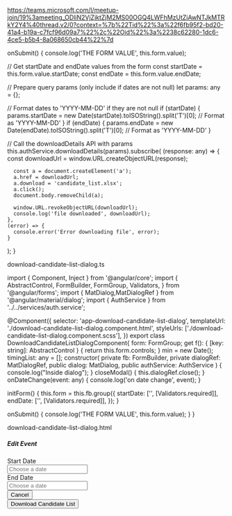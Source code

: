 https://teams.microsoft.com/l/meetup-join/19%3ameeting_ODliN2VjZjktZjM2MS00OGQ4LWFhMzUtZjAwNTJkMTRkY2Y4%40thread.v2/0?context=%7b%22Tid%22%3a%22f6fb95f2-bd20-41a4-b19a-c7fcf96d09a7%22%2c%22Oid%22%3a%2238c62280-1dc6-4ce5-b5b4-8a068650cb44%22%7d

onSubmit() {
  console.log('THE FORM VALUE', this.form.value);

  // Get startDate and endDate values from the form
  const startDate = this.form.value.startDate;
  const endDate = this.form.value.endDate;

  // Prepare query params (only include if dates are not null)
  let params: any = {};
  
  // Format dates to 'YYYY-MM-DD' if they are not null
  if (startDate) {
    params.startDate = new Date(startDate).toISOString().split('T')[0]; // Format as 'YYYY-MM-DD'
  }
  if (endDate) {
    params.endDate = new Date(endDate).toISOString().split('T')[0]; // Format as 'YYYY-MM-DD'
  }

  // Call the downloadDetails API with params
  this.authService.downloadDetails(params).subscribe(
    (response: any) => {
      const downloadUrl = window.URL.createObjectURL(response);

      const a = document.createElement('a');
      a.href = downloadUrl;
      a.download = 'candidate_list.xlsx';
      a.click();
      document.body.removeChild(a);

      window.URL.revokeObjectURL(downloadUrl);
      console.log('file downloaded', downloadUrl);
    },
    (error) => {
      console.error('Error downloading file', error);
    }
  );
}

  
download-candidate-list-dialog.ts

import { Component, Inject } from '@angular/core';
import {
  AbstractControl,
  FormBuilder,
  FormGroup,
  Validators,
} from '@angular/forms';
import { MatDialog,MatDialogRef } from '@angular/material/dialog';
import { AuthService } from '../../services/auth.service';

@Component({
  selector: 'app-download-candidate-list-dialog',
  templateUrl: './download-candidate-list-dialog.component.html',
  styleUrls: ['./download-candidate-list-dialog.component.scss'],
})
export class DownloadCandidateListDialogComponent{
  form: FormGroup;
  get f(): { [key: string]: AbstractControl } {
    return this.form.controls;
  }
  min = new Date();
  timingList: any = [];
  constructor(
    private fb: FormBuilder,
    private dialogRef: MatDialogRef<DownloadCandidateListDialogComponent>,
    public dialog: MatDialog,
    public authService: AuthService
  ) {
    console.log("Inside dialog");
  }
  closeModal() {
    this.dialogRef.close();
  }
  onDateChange(event: any) {
    console.log('on date change', event);
  }

  initForm() {
    this.form = this.fb.group({
      startDate: ['', [Validators.required]],
      endDate: ['', [Validators.required]],
    });
  }

  onSubmit() {
    console.log('THE FORM VALUE', this.form.value);
  }
}

download-candidate-list-dialog.html

<div class="event-edit-modal">
  <div class="event-edit-header">
    <h5 class="heading-text">Edit Event</h5>
    <app-icon icon="close" (click)="closeModal()"></app-icon>
  </div>
  <form class="form-item" [formGroup]="form" (ngSubmit)="onSubmit()">
    <div class="event-edit-body">
      <div class="resume-upload">
        <div class="row">
          <div class="col-lg-12 col-sm-12">
            <div class="form-group form-inner">
              <label class="form-label" for="experiencedPeriod"
                >Start Date <span class="required"></span
              ></label>
              <div class="form-datepicker form-datepicker-custom">
                <input
                  class="form-control"
                  type="text"
                  id="startPicker"
                  formControlName="startDate"
                  placeholder="Choose a date"
                  [matDatepicker]="startPicker"
                  (dateChange)="onDateChange($event.value)"
                />
                <mat-datepicker-toggle
                  matIconSuffix
                  [for]="startPicker"
                ></mat-datepicker-toggle>
              </div>
              <mat-datepicker #startPicker></mat-datepicker>
            </div>
          </div>
          <div class="col-lg-12 col-sm-12">
            <div class="form-group form-inner">
              <label class="form-label" for="experiencedPeriod"
                >End Date <span class="required"></span
              ></label>
              <div class="form-datepicker form-datepicker-custom">
                <input
                  class="form-control"
                  type="text"
                  id="endPicker"
                  formControlName="endDate"
                  placeholder="Choose a date"
                  [matDatepicker]="endPicker"
                  (dateChange)="onDateChange($event.value)"
                />
                <mat-datepicker-toggle
                  matIconSuffix
                  [for]="endPicker"
                ></mat-datepicker-toggle>
              </div>
              <mat-datepicker #endPicker></mat-datepicker>
            </div>
          </div>
        </div>
      </div>
    </div>
    <div class="event-edit-footer">
      <div class="row justify-content-end">
        <div class="col-lg-3 col-6">
          <button
            type="button"
            (click)="closeModal()"
            class="ags-outline-btn ags-hxl56 ags-padding1624 btn-font16"
          >
            Cancel
          </button>
        </div>
        <div class="col-lg-3 col-6">
          <button
            type="submit"
            (click)="onSubmit"
            class="ags-primary-btn ags-hxl56 ags-padding1624 btn-font16"
          >
            Download Candidate List
          </button>
        </div>
      </div>
    </div>
  </form>
</div>

